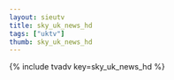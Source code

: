 ```yaml
--- 
layout: sieutv
title: sky_uk_news_hd
tags: ["uktv"]
thumb: sky_uk_news_hd
---
```

{% include tvadv key=sky_uk_news_hd %}

